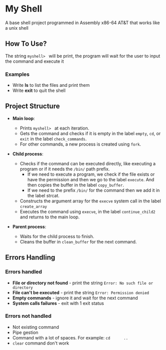 # My Shell
A base shell project programmed in Assembly x86-64 AT&T that works like a unix shell

## How To Use?
The string `myshell> ` will be print, the program will wait for the user to input the command and execute it

### Examples
- Write **ls** to list the files and print them
- Write **exit** to quit the shell

## Project Structure
- **Main loop**:  
  - Prints `myshell> ` at each iteration.  
  - Gets the command and checks if it is empty in the label `empty`, `cd`, or `exit` in the label `check_commands`.  
  - For other commands, a new process is created using `fork`.  

- **Child process**:  
  - Checks if the command can be executed directly, like executing a program or if it needs the `/bin/` path prefix.  
    - If we need to execute a program, we check if the file exists or have the permission and then we go to the label `execute`. And then copies the buffer in the label `copy_buffer`. 
    - If we need to the prefix `/bin/` for the command then we add it in the label strcat.
  - Constructs the argument array for the `execve` system call in the label `create_array`
  - Executes the command using `execve`, in the label `continue_child2` and returns to the main loop.  

- **Parent process**:  
  - Waits for the child process to finish.  
  - Cleans the buffer in `clean_buffer` for the next command.  


## Errors Handling

### Errors handled
  - **File or directory not found** - print the string `Error: No such file or directory`
  - **File can't be executed** - print the string `Error: Permission denied`
  - **Empty commands** - ignore it and wait for the next command
  - **System calls failures** - exit with 1 exit status

### Errors not handled
  - Not existing command
  - Pipe gestion
  - Command with a lot of spaces. For example: `cd      ..`
  - `clear` command don't work



